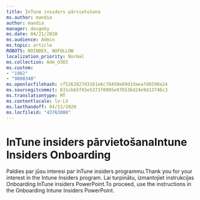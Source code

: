 ```yaml
---
title: InTune insiders pārvietošana
ms.author: mandia
author: mandia
manager: dougeby
ms.date: 04/21/2020
ms.audience: Admin
ms.topic: article
ROBOTS: NOINDEX, NOFOLLOW
localization_priority: Normal
ms.collection: Adm_O365
ms.custom:
- "1982"
- "9000348"
ms.openlocfilehash: cf5262827d3161e6c78450e89d1daea7d6590a24
ms.sourcegitcommit: 631cbb5f03e5371f0995e976536d24e9d13746c3
ms.translationtype: MT
ms.contentlocale: lv-LV
ms.lasthandoff: 04/22/2020
ms.locfileid: "43763080"
---
```

# <a name="intune-insiders-onboarding"></a><span data-ttu-id="4a5d9-102">InTune insiders pārvietošana</span><span class="sxs-lookup"><span data-stu-id="4a5d9-102">Intune Insiders Onboarding</span></span>

<span data-ttu-id="4a5d9-103">Paldies par jūsu interesi par InTune insiders programmu.</span><span class="sxs-lookup"><span data-stu-id="4a5d9-103">Thank you for your interest in the Intune Insiders program.</span></span> <span data-ttu-id="4a5d9-104">Lai turpinātu, izmantojiet instrukcijas Onboarding InTune insiders PowerPoint.</span><span class="sxs-lookup"><span data-stu-id="4a5d9-104">To proceed, use the instructions in the Onboarding Intune Insiders PowerPoint.</span></span>
